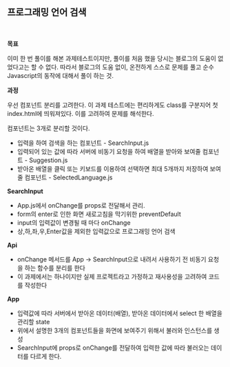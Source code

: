 ## 프로그래밍 언어 검색

<br>

**목표**

이미 한 번 풀이를 해본 과제테스트이지만, 풀이를 처음 했을 당시는 블로그의 도움이 없었다고는 할 수 없다. 따라서 블로그의 도움 없이, 온전하게 스스로 문제를 풀고 순수 Javascript의 동작에 대해서 풀이 하는 것.

**과정**

우선 컴포넌트 분리를 고려한다.
이 과제 테스트에는 편리하게도 class를 구분지어 첫 index.html에 띄워져있다. 이를 고려하여 문제를 해석한다.

컴포넌트는 3개로 분리할 것이다.

- 입력을 하여 검색을 하는 컴포넌트 - SearchInput.js
- 입력되어 있는 값에 따라 서버에 비동기 요청을 하여 배열을 받아와 보여줄 컴포넌트 - Suggestion.js
- 받아온 배열을 클릭 또는 키보드를 이용하여 선택하면 최대 5개까지 저장하여 보여줄 컴포넌트 - SelectedLanguage.js

**SearchInput**

- App.js에서 onChange를 props로 전달해서 관리.
- form의 enter로 인한 화면 새로고침을 막기위한 preventDefault
- input의 입력값이 변경될 때 마다 onChange
- 상,하,좌,우,Enter값을 제외한 입력값으로 프로그래밍 언어 검색

**Api**

- onChange 메서드를 App -> SearchInput으로 내려서 사용하기 전 비동기 요청을 하는 함수를 분리를 한다
- 이 과제에서는 하나이지만 실제 프로젝트라고 가정하고 재사용성을 고려하여 코드를 작성한다

**App**

- 입력값에 따라 서버에서 받아온 데이터(배열), 받아온 데이터에서 select 한 배열을 관리할 state
- 위에서 설명한 3개의 컴포넌트들을 화면에 보여주기 위해서 불러와 인스턴스를 생성
- SearchInput에 props로 onChange를 전달하여 입력한 값에 따라 불러오는 데이터를 다르게 한다.

